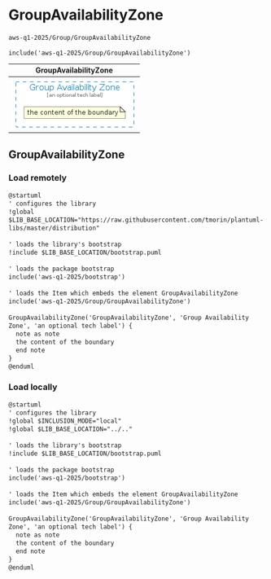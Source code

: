 # GroupAvailabilityZone


```text
aws-q1-2025/Group/GroupAvailabilityZone
```

```text
include('aws-q1-2025/Group/GroupAvailabilityZone')
```



| GroupAvailabilityZone |
| :---: |
| ![illustration for GroupAvailabilityZone](../../aws-q1-2025/Group/GroupAvailabilityZone.Local.png) |







## GroupAvailabilityZone

### Load remotely
```plantuml
@startuml
' configures the library
!global $LIB_BASE_LOCATION="https://raw.githubusercontent.com/tmorin/plantuml-libs/master/distribution"

' loads the library's bootstrap
!include $LIB_BASE_LOCATION/bootstrap.puml

' loads the package bootstrap
include('aws-q1-2025/bootstrap')

' loads the Item which embeds the element GroupAvailabilityZone
include('aws-q1-2025/Group/GroupAvailabilityZone')

GroupAvailabilityZone('GroupAvailabilityZone', 'Group Availability Zone', 'an optional tech label') {
  note as note
  the content of the boundary
  end note
}
@enduml
```

### Load locally
```plantuml
@startuml
' configures the library
!global $INCLUSION_MODE="local"
!global $LIB_BASE_LOCATION="../.."

' loads the library's bootstrap
!include $LIB_BASE_LOCATION/bootstrap.puml

' loads the package bootstrap
include('aws-q1-2025/bootstrap')

' loads the Item which embeds the element GroupAvailabilityZone
include('aws-q1-2025/Group/GroupAvailabilityZone')

GroupAvailabilityZone('GroupAvailabilityZone', 'Group Availability Zone', 'an optional tech label') {
  note as note
  the content of the boundary
  end note
}
@enduml
```

